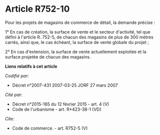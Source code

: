 # Article R752-10

Pour les projets de magasins de commerce de détail, la demande précise :

1° En cas de création, la surface de vente et le secteur d'activité, tel que défini à l'article R. 752-5, de chacun des
magasins de plus de 300 mètres carrés, ainsi que, le cas échéant, la surface de vente globale du projet ;

2° En cas d'extension, la surface de vente actuellement exploitée et la surface projetée de chacun des magasins.

**Liens relatifs à cet article**

_Codifié par_:

  - Décret n°2007-431 2007-03-25 JORF 27 mars 2007

_Cité par_:

  - Décret n°2015-165 du 12 février 2015 - art. 4 (V)
  - Code de l'urbanisme - art. R*423-38-1 (VD)

_Cite_:

  - Code de commerce. - art. R752-5 (V)
